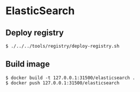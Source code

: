 # ElasticSearch

## Deploy registry

```console
$ ./../../tools/registry/deploy-registry.sh
```

## Build image

```console
$ docker build -t 127.0.0.1:31500/elasticsearch .
$ docker push 127.0.0.1:31500/elasticsearch
```
